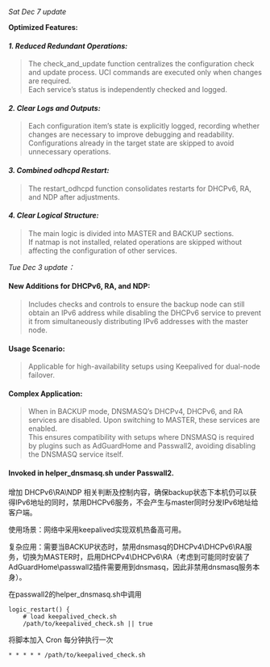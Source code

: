 *Sat Dec 7 update*

**Optimized Features:**
#### *1.	Reduced Redundant Operations:*
> The check_and_update function centralizes the configuration check and update process. UCI commands are executed only when changes are required.\
> Each service’s status is independently checked and logged.
 
#### *2.	Clear Logs and Outputs:*
> Each configuration item’s state is explicitly logged, recording whether changes are necessary to improve debugging and readability.\
> Configurations already in the target state are skipped to avoid unnecessary operations.
 
#### *3.	Combined odhcpd Restart:*
> The restart_odhcpd function consolidates restarts for DHCPv6, RA, and NDP after adjustments.
 
#### *4.	Clear Logical Structure:*
> The main logic is divided into MASTER and BACKUP sections.\
> If natmap is not installed, related operations are skipped without affecting the configuration of other services.


*Tue Dec 3 update：*

#### New Additions for DHCPv6, RA, and NDP:
> Includes checks and controls to ensure the backup node can still obtain an IPv6 address while disabling the DHCPv6 service to prevent it from simultaneously distributing IPv6 addresses with the master node.

#### Usage Scenario:
> Applicable for high-availability setups using Keepalived for dual-node failover.

#### Complex Application:
> When in BACKUP mode, DNSMASQ’s DHCPv4, DHCPv6, and RA services are disabled. Upon switching to MASTER, these services are enabled.\
> This ensures compatibility with setups where DNSMASQ is required by plugins such as AdGuardHome and Passwall2, avoiding disabling the DNSMASQ service itself.

#### Invoked in helper_dnsmasq.sh under Passwall2.
 
增加 DHCPv6\RA\NDP 相关判断及控制内容，确保backup状态下本机仍可以获得IPv6地址的同时，禁用DHCPv6服务，不会产生与master同时分发IPv6地址给客户端。

使用场景：网络中采用keepalived实现双机热备高可用。

复杂应用：需要当BACKUP状态时，禁用dnsmasq的DHCPv4\DHCPv6\RA服务，切换为MASTER时，启用DHCPv4\DHCPv6\RA（考虑到可能同时安装了AdGuardHome\passwall2插件需要用到dnsmasq，因此非禁用dnsmasq服务本身）。

在passwall2的helper_dnsmasq.sh中调用
```
logic_restart() {
    # load keepalived_check.sh
    /path/to/keepalived_check.sh || true
```
将脚本加入 Cron 每分钟执行一次
```
* * * * * /path/to/keepalived_check.sh
```
